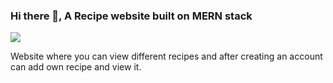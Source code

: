 ### Hi there 👋, A Recipe website built on MERN stack
![](https://media.licdn.com/dms/image/sync/C4D27AQECH-gv5eaR9g/articleshare-shrink_800/0/1671018281982?e=1671624000&v=beta&t=vw08YMM0LlxJLRwJi6L4Su9cVnvv-pph2R3sVNRaULk)

Website where you can view different recipes and after creating an account can add own recipe and view it.
